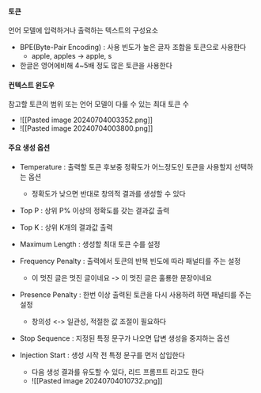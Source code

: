 #### 토큰 
언어 모델에 입력하거나 출력하는 텍스트의 구성요소
- BPE(Byte-Pair Encoding) : 사용 빈도가 높은 글자 조합을 토큰으로 사용한다
	- apple, apples -> apple, s
- 한글은 영어에비해 4~5배 정도 많은 토큰을 사용한다

#### 컨텍스트 윈도우 
참고할 토큰의 범위 또는 언어 모델이 다룰 수 있는 최대 토큰 수
- ![[Pasted image 20240704003352.png]]
- ![[Pasted image 20240704003800.png]]

#### 주요 생성 옵션
- Temperature : 출력할 토큰 후보중 정확도가 어느정도인 토큰을 사용할지 선택하는 옵션
	- 정확도가 낮으면 반대로 창의적 결과를 생성할 수 있다
- Top P : 상위 P% 이상의 정확도를 갖는 결과값 출력
- Top K : 상위 K개의 결과값 출력
- Maximum Length : 생성할 최대 토큰 수를 설정
- Frequency Penalty : 출력에서 토큰의 반복 빈도에 따라 패널티를 주는 설정
	- 이 멋진 글은 멋진 글이네요 -> 이 멋진 글은 훌룡한 문장이네요
- Presence Penalty : 한번 이상 출력된 토큰을 다시 사용하려 하면 패널티를 주는 설정
	- 창의성 <-> 일관성, 적절한 값 조절이 필요하다

- Stop Sequence : 지정된 특정 문구가 나오면 답변 생성을 중지하는 옵션
- Injection Start : 생성 시작 전 특정 문구를 먼저 삽입한다
	- 다음 생성 결과를 유도할 수 있다, 리드 프롬프트 라고도 한다
	- ![[Pasted image 20240704010732.png]]